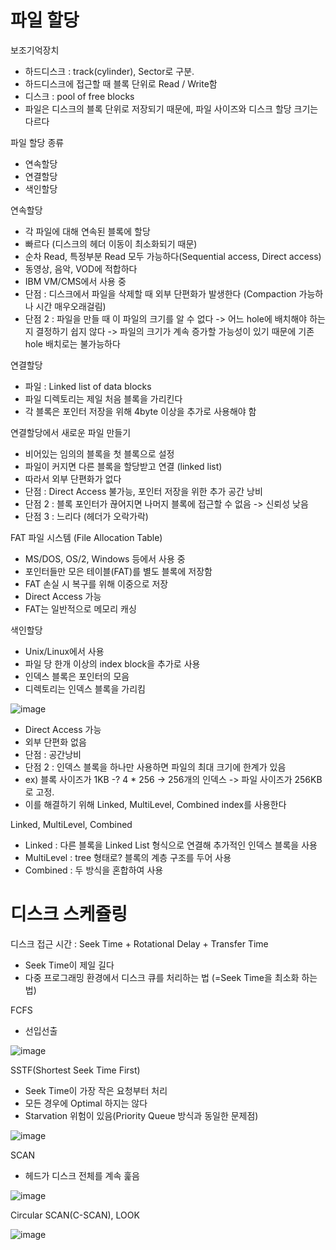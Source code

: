 # 파일 할당


보조기억장치

- 하드디스크 : track(cylinder), Sector로 구분.
- 하드디스크에 접근할 때 블록 단위로 Read / Write함
- 디스크 : pool of free blocks
- 파일은 디스크의 블록 단위로 저장되기 때문에, 파일 사이즈와 디스크 할당 크기는 다르다

파일 할당 종류

- 연속할당
- 연결할당
- 색인할당

연속할당

- 각 파일에 대해 연속된 블록에 할당
- 빠르다 (디스크의 헤더 이동이 최소화되기 때문)
- 순차 Read, 특정부분 Read 모두 가능하다(Sequential access, Direct access)
- 동영상, 음악, VOD에 적합하다
- IBM VM/CMS에서 사용 중
- 단점 : 디스크에서 파일을 삭제할 때 외부 단편화가 발생한다 (Compaction 가능하나 시간 매우오래걸림)
- 단점 2 : 파일을 만들 때 이 파일의 크기를 알 수 없다
  -> 어느 hole에 배치해야 하는지 결정하기 쉽지 않다
  -> 파일의 크기가 계속 증가할 가능성이 있기 때문에 기존 hole 배치로는 불가능하다
  
 연결할당
  
 - 파일 : Linked list of data blocks
 - 파일 디렉토리는 제일 처음 블록을 가리킨다
 - 각 블록은 포인터 저장을 위해 4byte 이상을 추가로 사용해야 함
  
 연결할당에서 새로운 파일 만들기
 - 비어있는 임의의 블록을 첫 블록으로 설정
 - 파일이 커지면 다른 블록을 할당받고 연결 (linked list)
 - 따라서 외부 단편화가 없다
 - 단점 : Direct Access 불가능, 포인터 저장을 위한 추가 공간 낭비
 - 단점 2 : 블록 포인터가 끊어지면 나머지 블록에 접근할 수 없음 -> 신뢰성 낮음
 - 단점 3 : 느리다 (헤더가 오락가락)
 
 FAT 파일 시스템 (File Allocation Table)
 - MS/DOS, OS/2, Windows 등에서 사용 중
 - 포인터들만 모은 테이블(FAT)를 별도 블록에 저장함
 - FAT 손실 시 복구를 위해 이중으로 저장
 - Direct Access 가능
 - FAT는 일반적으로 메모리 캐싱
 
 색인할당
 - Unix/Linux에서 사용
 - 파일 당 한개 이상의 index block을 추가로 사용
 - 인덱스 블록은 포인터의 모음
 - 디렉토리는 인덱스 블록을 가리킴
 
 ![image](https://user-images.githubusercontent.com/32284527/137625932-6248c148-3316-4699-85f3-816ab84fda95.png)

- Direct Access 가능
- 외부 단편화 없음
- 단점 : 공간낭비
- 단점 2 : 인덱스 블록을 하나만 사용하면 파일의 최대 크기에 한계가 있음
-   ex) 블록 사이즈가 1KB -? 4 * 256 -> 256개의 인덱스 -> 파일 사이즈가 256KB로 고정.
-   이를 해결하기 위해 Linked, MultiLevel, Combined index를 사용한다

Linked, MultiLevel, Combined
- Linked : 다른 블록을 Linked List 형식으로 연결해 추가적인 인덱스 블록을 사용
- MultiLevel : tree 형태로? 블록의 계층 구조를 두어 사용
- Combined : 두 방식을 혼합하여 사용

# 디스크 스케쥴링

디스크 접근 시간 : Seek Time + Rotational Delay + Transfer Time
- Seek Time이 제일 길다
- 다중 프로그래밍 환경에서 디스크 큐를 처리하는 법 (=Seek Time을 최소화 하는 법)

FCFS
- 선입선출

![image](https://user-images.githubusercontent.com/32284527/137626079-7aec0f55-db8f-4877-beb5-580ed2b4a870.png)


SSTF(Shortest Seek Time First)
- Seek Time이 가장 작은 요청부터 처리
- 모든 경우에 Optimal 하지는 않다
- Starvation 위험이 있음(Priority Queue 방식과 동일한 문제점)

![image](https://user-images.githubusercontent.com/32284527/137626112-2272b739-e3d9-4a65-b8ee-edc8a77c343a.png)

SCAN
- 헤드가 디스크 전체를 계속 훑음

![image](https://user-images.githubusercontent.com/32284527/137626131-a2168361-c5b6-45c1-ab73-8162534c1fdb.png)

Circular SCAN(C-SCAN), LOOK

![image](https://user-images.githubusercontent.com/32284527/137626152-dddb62d0-700d-49ce-9c7b-be5f9dc4ae09.png)








 
 
 
